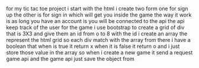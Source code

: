 

for my tic tac toe project i start with the html i create two form one for sign up
the other is for sign in which will get you inside the game the way it work is
as long you have an account is you will be connected to the api the api keep
track of the user
for the game i use bootstrap  to create a grid of div  that is 3X3 and give them
an id from o to 8
with the id i create an array the represent the html grid so each div match
with the array from there i have a boolean that when is true it return x
when it is false it return o and i just store those value in the array
so when i create a new game it send a request game api and the game api just
save the object from 
